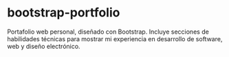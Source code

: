 # bootstrap-portfolio
Portafolio web personal, diseñado con Bootstrap. Incluye secciones de habilidades técnicas para mostrar mi experiencia en desarrollo de software, web y diseño electrónico.
